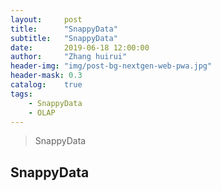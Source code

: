 ```yaml
---
layout:     post
title:      "SnappyData"
subtitle:   "SnappyData"
date:       2019-06-18 12:00:00
author:     "Zhang huirui"
header-img: "img/post-bg-nextgen-web-pwa.jpg"
header-mask: 0.3
catalog:    true
tags:
    - SnappyData
    - OLAP
---
```


> SnappyData

## SnappyData

